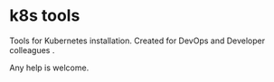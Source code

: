 # k8s tools

Tools for Kubernetes installation.
Created for DevOps and Developer colleagues . 

Any help is welcome.
